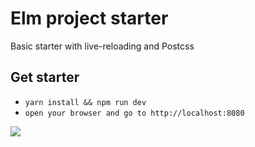 # Elm project starter
Basic starter with live-reloading and Postcss

## Get starter
- `yarn install && npm run dev`
- `open your browser and go to http://localhost:8080`

![](http://www.reactiongifs.com/r/ahwg.gif)
